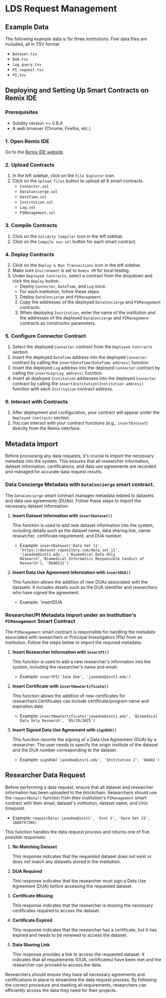 # LDS Request Management

## Example Data
The following example data is for three institutions. Five data files are included, all in TSV format:

- `Dataset.tsv`
- `DUA.tsv`
- `log_query.tsv`
- `PI_request.tsv`
- `PI.tsv`



## Deploying and Setting Up Smart Contracts on Remix IDE
### Prerequisites
- Solidity version >= 0.8.4
- A web browser (Chrome, Firefox, etc.)

### 1. Open Remix IDE
Go to the [Remix IDE website](https://remix.ethereum.org/).

### 2. Upload Contracts
1. In the left sidebar, click on the `File Explorer` icon.
2. Click on the `Upload files` button to upload all 6 smart contracts.
    - `Connector.sol`
    - `DataConcierge.sol`
    - `DateTime.sol`
    - `Institution.sol`
    - `Log.sol`
    - `PIManagement.sol`

### 3. Compile Contracts
1. Click on the `Solidity Compiler` icon in the left sidebar.
2. Click on the `Compile xxx.sol` button for each smart contract.

### 4. Deploy Contracts

1. Click on the `Deploy & Run Transactions` icon in the left sidebar.
2. Make sure `Environment` is set to `Remix VM` for local testing. 
3. Under `Deployed Contracts`, select a contract from the dropdown and click the `Deploy` button.
   - Deploy `Connector`, `DateTime`, and `Log` once.
   - For each institution, follow these steps:
    1. Deploy `DataConcierge` and `PIManagement`.
    2. Copy the addresses of the deployed `DataConcierge` and `PIManagement` contracts.
    3. When deploying `Institution`, enter the name of the institution and the addresses of the deployed `DataConcierge` and `PIManagement` contracts as constructor parameters.

### 5. Configure Connector Contract
1. Select the deployed `Connector` contract from the `Deployed Contracts` section.
2. Insert the deployed `DateTime` address into the deployed `Connector` contract by calling the `insertDateTime(DateTime address)` function.
3. Insert the deployed `Log` address into the deployed `Connector` contract by calling the `insertLog(Log address)` function.
4. Insert all deployed `Institution` addresses into the deployed `Connector` contract by calling the `insertInstitution(Institution address)` function with each `Institution` contract address.

### 6. Interact with Contracts

1. After deployment and configuration, your contract will appear under the `Deployed Contracts` section.
2. You can interact with your contract functions (e.g., `insertDataset`) directly from the Remix interface.

## Metadata Import
Before processing any data requests, it's crucial to import the necessary metadata into the system. This ensures that all researcher information, dataset information, certifications, and data use agreements are recorded and managed for accurate data request results.

### Data Concierge Metadata with `DataConcierge` smart contract. 
The `DataConcierge` smart contract manages metadata related to datasets and data use agreements (DUAs). Follow these steps to import the necessary dataset information:
1. **Insert Dataset Information with `insertDataset()`**

    This function is used to add new dataset information into the system, including details such as the dataset name, data sharing link, owner researcher, certificate requirement, and DUA number. 
    - Example: `insertDataset('Data Set 11', 'https://dataset_repository.com/data_set_11', 'janedoe@inst1.edu', ['Biomedical Data Only Research','Biomedical Informatics Responsible Conduct of Research'], 'DUADS11')`

2. **Insert Data Use Agreement Information with `insertDUA()`**
   
    This function allows the addition of new DUAs associated with the datasets. It includes details such as the DUA identifier and researchers who have signed the agreement.
    - Example: `insertDUA

### Researcher/PI Metadata Import under an Institution's `PIManagement` Smart Contract
The `PIManagement` smart contract is responsible for handling the metadata associated with researchers or Principal Investigators (PIs) from an institution. Follow the steps below to import the required metadata:
1. **Insert Researcher Information with `insertPI()`**
   
    This function is used to add a new researcher's information into the system, including the researcher's name and email.
    - Example: `insertPI('Jane Doe', 'janedoe@inst1.edu')`
2. **Insert Certificate with `insertNewCertificate()`**

    This function allows the addition of new certificates for researchers.Certificates can include certificate/program name and expiration date.
    - Example: `insertNewCertificate('janedoe@inst1.edu', 'Biomedical Data Only Research', '05/29/2025')`
3. **Insert Signed Data Use Agreement with `signDUA()`**
   
    This function records the signing of a Data Use Agreement (DUA) by a researcher. The user needs to specify the origin institute of the dataset and the DUA number corresponding to the dataset.
    - Example: `signDUA('janedoe@inst1.edu', 'Institution 2', 'DUA01')`

## Researcher Data Request

Before performing a data request, ensure that all dataset and researcher information has been uploaded to the blockchain. Researchers should use the `requestData()` function from their institution's `PIManagement` smart contract with their email, dataset's institution, dataset name, and Unix timepoint.

- Example: `requestData('janedoe@inst1', 'Inst 2', 'Data Set 22', 1668747266)`

This function handles the data request process and returns one of five possible responses:

1. **No Matching Dataset**

    This response indicates that the requested dataset does not exist or does not match any datasets stored in the institution.

2. **DUA Required**

    This response indicates that the researcher must sign a Data Use Agreement (DUA) before accessing the requested dataset.

3. **Certificate Missing**

    This response indicates that the researcher is missing the necessary certificates required to access the dataset.

4. **Certificate Expired**

    This response indicates that the researcher has a certificate, but it has expired and needs to be renewed to access the dataset.

5. **Data Sharing Link**

    This response provides a link to access the requested dataset. It indicates that all requirements (DUA, certificates) have been met and the researcher can proceed to access the data.

Researchers should ensure they have all necessary agreements and certifications in place to streamline the data request process. By following the correct procedure and meeting all requirements, researchers can efficiently access the data they need for their projects.

